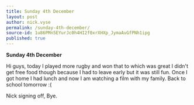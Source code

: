 ```yaml
---
title: Sunday 4th December
layout: post
author: nick.vyse
permalink: /sunday-4th-december/
source-id: 1u86PMn5EYurJc0h4HI2f0xrXHXp_JymaAvGfPNh1ipg
published: true
---
```

**Sunday 4th December**

Hi guys, today I played more rugby and won that to which was great I didn't get free food though because I had to leave early but it was still fun. Once I got home I had lunch and now I am watching a film with my family. Back to school tomorrow :(

Nick signing off, Bye.

